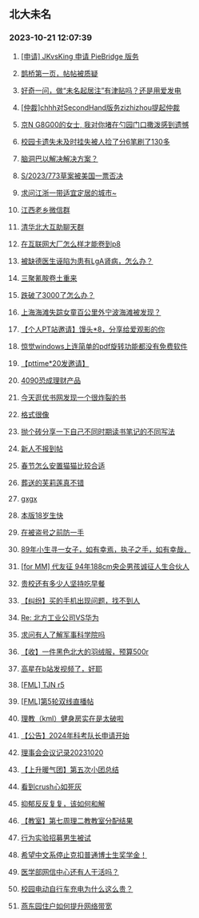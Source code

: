 ## 北大未名 
### 2023-10-21 12:07:39

1. [[申请] JKvsKing 申请 PieBridge 版务](https://bbs.pku.edu.cn/v2/post-read.php?bid=751&threadid=18667154)

2. [鹊桥第一页，帖帖被质疑](https://bbs.pku.edu.cn/v2/post-read.php?bid=1&threadid=18667168)

3. [好奇一问，做“未名起居注”有津贴吗？还是用爱发电](https://bbs.pku.edu.cn/v2/post-read.php?bid=1&threadid=18666903)

4. [[仲裁]chhh对SecondHand版务zizhizhou提起仲裁](https://bbs.pku.edu.cn/v2/post-read.php?bid=164&threadid=18667209)

5. [京N G8G00的女士, 我对你堵在勺园门口撒泼感到遗憾](https://bbs.pku.edu.cn/v2/post-read.php?bid=1431&threadid=18664808)

6. [校园卡遗失未及时挂失被人捡了分6笔刷了130多](https://bbs.pku.edu.cn/v2/post-read.php?bid=1431&threadid=18666770)

7. [脑洞巴以解决解决方案？](https://bbs.pku.edu.cn/v2/post-read.php?bid=155&threadid=18666280)

8. [S/2023/773草案被美国一票否决](https://bbs.pku.edu.cn/v2/post-read.php?bid=155&threadid=18666824)

9. [求问江浙一带适宜定居的城市~](https://bbs.pku.edu.cn/v2/post-read.php?bid=451&threadid=15445504)

10. [江西老乡微信群](https://bbs.pku.edu.cn/v2/post-read.php?bid=459&threadid=17975896)

11. [清华北大互助聊天群](https://bbs.pku.edu.cn/v2/post-read.php?bid=104&threadid=18556761)

12. [在互联网大厂怎么样才能卷到p8](https://bbs.pku.edu.cn/v2/post-read.php?bid=104&threadid=18657630)

13. [被缺德医生诬陷为患有LgA肾病，怎么办？](https://bbs.pku.edu.cn/v2/post-read.php?bid=244&threadid=18667087)

14. [三聚氰胺卷土重来](https://bbs.pku.edu.cn/v2/post-read.php?bid=606&threadid=18666578)

15. [跌破了3000了怎么办？](https://bbs.pku.edu.cn/v2/post-read.php?bid=249&threadid=18667043)

16. [上海海滩失踪女童百公里外宁波海滩被发现？](https://bbs.pku.edu.cn/v2/post-read.php?bid=606&threadid=18666830)

17. [【个人PT站邀请】馒头*8，分享给爱观影的你](https://bbs.pku.edu.cn/v2/post-read.php?bid=209&threadid=18665165)

18. [惊觉windows上连简单的pdf旋转功能都没有免费软件](https://bbs.pku.edu.cn/v2/post-read.php?bid=35&threadid=18666849)

19. [【pttime*20发邀请】](https://bbs.pku.edu.cn/v2/post-read.php?bid=209&threadid=18667088)

20. [4090恐成理财产品](https://bbs.pku.edu.cn/v2/post-read.php?bid=1361&threadid=18666178)

21. [今天逛优书网发现一个很炸裂的书](https://bbs.pku.edu.cn/v2/post-read.php?bid=1475&threadid=18666683)

22. [格式很像](https://bbs.pku.edu.cn/v2/post-read.php?bid=338&threadid=18667161)

23. [抛个砖分享一下自己不同时期读书笔记的不同写法](https://bbs.pku.edu.cn/v2/post-read.php?bid=53&threadid=18666153)

24. [新人不报到帖](https://bbs.pku.edu.cn/v2/post-read.php?bid=50&threadid=18666975)

25. [春节怎么安置猫猫比较合适](https://bbs.pku.edu.cn/v2/post-read.php?bid=151&threadid=18663147)

26. [葬送的芙莉莲真不错](https://bbs.pku.edu.cn/v2/post-read.php?bid=108&threadid=18660815)

27. [gxgx](https://bbs.pku.edu.cn/v2/post-read.php?bid=90&threadid=18666402)

28. [本版18岁生快](https://bbs.pku.edu.cn/v2/post-read.php?bid=838&threadid=18667200)

29. [在被盗号之前防一手](https://bbs.pku.edu.cn/v2/post-read.php?bid=103&threadid=18667268)

30. [89年小生寻一女子，如有幸焉，执子之手，如有幸哉，](https://bbs.pku.edu.cn/v2/post-read.php?bid=167&threadid=18667009)

31. [[for MM] 代友征 94年188cm央企男孩诚征人生合伙人](https://bbs.pku.edu.cn/v2/post-read.php?bid=167&threadid=18667185)

32. [贵校还有多少人坚持吃早餐](https://bbs.pku.edu.cn/v2/post-read.php?bid=103&threadid=18666855)

33. [【纠纷】买的手机出现问题，找不到人](https://bbs.pku.edu.cn/v2/post-read.php?bid=71&threadid=18667197)

34. [Re: 北方工业公司VS华为](https://bbs.pku.edu.cn/v2/post-read.php?bid=99&threadid=18667146)

35. [求问有人了解军事科学院吗](https://bbs.pku.edu.cn/v2/post-read.php?bid=99&threadid=18569292)

36. [【收】一件黑色北大的羽绒服，预算500r](https://bbs.pku.edu.cn/v2/post-read.php?bid=71&threadid=18667310)

37. [高星在b站发视频了，好耶](https://bbs.pku.edu.cn/v2/post-read.php?bid=643&threadid=18667286)

38. [[FML] TJN r5](https://bbs.pku.edu.cn/v2/post-read.php?bid=519&threadid=18667132)

39. [[FML]第5轮双线直播帖](https://bbs.pku.edu.cn/v2/post-read.php?bid=519&threadid=18667277)

40. [理教（kml）健身房实在是太破啦](https://bbs.pku.edu.cn/v2/post-read.php?bid=219&threadid=18665642)

41. [【公告】2024年科考队长申请开始](https://bbs.pku.edu.cn/v2/post-read.php?bid=224&threadid=18667225)

42. [理事会会议记录20231020](https://bbs.pku.edu.cn/v2/post-read.php?bid=143&threadid=18667192)

43. [【上升暖气团】第五次小团总结](https://bbs.pku.edu.cn/v2/post-read.php?bid=696&threadid=18666574)

44. [看到crush心如死灰](https://bbs.pku.edu.cn/v2/post-read.php?bid=690&threadid=18667119)

45. [抑郁反反复复，该如何和解](https://bbs.pku.edu.cn/v2/post-read.php?bid=690&threadid=18666651)

46. [【教室】第七周理二教教室分配结果](https://bbs.pku.edu.cn/v2/post-read.php?bid=289&threadid=18667075)

47. [行为实验招募男生被试](https://bbs.pku.edu.cn/v2/post-read.php?bid=485&threadid=18667190)

48. [希望中文系停止克扣普通博士生奖学金！](https://bbs.pku.edu.cn/v2/post-read.php?bid=438&threadid=18666614)

49. [医学部网信中心还有人干活吗？](https://bbs.pku.edu.cn/v2/post-read.php?bid=668&threadid=18667290)

50. [校园电动自行车充电为什么这么贵？](https://bbs.pku.edu.cn/v2/post-read.php?bid=438&threadid=18662402)

51. [燕东园住户如何提升网络带宽](https://bbs.pku.edu.cn/v2/post-read.php?bid=668&threadid=18659050)


